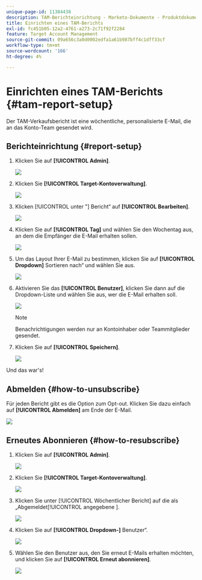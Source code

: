 ```yaml
---
unique-page-id: 11384438
description: TAM-Berichteinrichtung - Marketo-Dokumente - Produktdokumentation
title: Einrichten eines TAM-Berichts
exl-id: fc451b05-12a2-4761-a273-2c71f92f2284
feature: Target Account Management
source-git-commit: 09a656c3a0d0002edfa1a61b987bff4c1dff33cf
workflow-type: tm+mt
source-wordcount: '166'
ht-degree: 4%

---
```


# Einrichten eines TAM-Berichts {#tam-report-setup}

Der TAM-Verkaufsbericht ist eine wöchentliche, personalisierte E-Mail, die an das Konto-Team gesendet wird.

## Berichteinrichtung {#report-setup}

1. Klicken Sie auf **[!UICONTROL Admin]**.

   ![](assets/one-3.png)

1. Klicken Sie **[!UICONTROL Target-Kontoverwaltung]**.

   ![](assets/tam-report-setup-2.png)

1. Klicken [!UICONTROL  unter &quot;] Bericht“ auf **[!UICONTROL Bearbeiten]**.

   ![](assets/three-3.png)

1. Klicken Sie auf **[!UICONTROL Tag]** und wählen Sie den Wochentag aus, an dem die Empfänger die E-Mail erhalten sollen.

   ![](assets/four-4.png)

1. Um das Layout Ihrer E-Mail zu bestimmen, klicken Sie auf **[!UICONTROL Dropdown]** Sortieren nach“ und wählen Sie aus.

   ![](assets/five-3.png)

1. Aktivieren Sie das **[!UICONTROL Benutzer]**, klicken Sie dann auf die Dropdown-Liste und wählen Sie aus, wer die E-Mail erhalten soll.

   ![](assets/six-2.png)

   >[!NOTE]
   >
   >Benachrichtigungen werden nur an Kontoinhaber oder Teammitglieder gesendet.

1. Klicken Sie auf **[!UICONTROL Speichern]**.

   ![](assets/seven-2.png)

Und das war&#39;s!

## Abmelden {#how-to-unsubscribe}

Für jeden Bericht gibt es die Option zum Opt-out. Klicken Sie dazu einfach auf **[!UICONTROL Abmelden]** am Ende der E-Mail.

![](assets/eight-1.png)

## Erneutes Abonnieren {#how-to-resubscribe}

1. Klicken Sie auf **[!UICONTROL Admin]**.

   ![](assets/one-3.png)

1. Klicken Sie **[!UICONTROL Target-Kontoverwaltung]**.

   ![](assets/tam-report-setup-10.png)

1. Klicken Sie unter [!UICONTROL Wöchentlicher Bericht] auf die als „Abgemeldet[!UICONTROL  angegebene ].

   ![](assets/nine.png)

1. Klicken Sie auf **[!UICONTROL Dropdown-]** Benutzer“.

   ![](assets/ten.png)

1. Wählen Sie den Benutzer aus, den Sie erneut E-Mails erhalten möchten, und klicken Sie auf **[!UICONTROL Erneut abonnieren]**.

   ![](assets/eleven.png)
